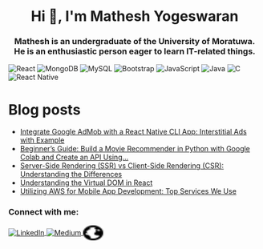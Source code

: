 <h1 align="center">Hi 👋, I'm Mathesh Yogeswaran</h1>
<h3 align="center">Mathesh is an undergraduate of the University of Moratuwa. He is an enthusiastic person eager to learn IT-related things.</h3>

![React](https://img.shields.io/badge/react-%2320232a.svg?style=for-the-badge&logo=react&logoColor=%2361DAFB)
![MongoDB](https://img.shields.io/badge/MongoDB-%234ea94b.svg?style=for-the-badge&logo=mongodb&logoColor=white)
![MySQL](https://img.shields.io/badge/mysql-%2300f.svg?style=for-the-badge&logo=mysql&logoColor=white)
![Bootstrap](https://img.shields.io/badge/bootstrap-%23563D7C.svg?style=for-the-badge&logo=bootstrap&logoColor=white)
![JavaScript](https://img.shields.io/badge/javascript-%23323330.svg?style=for-the-badge&logo=javascript&logoColor=%23F7DF1E)
![Java](https://img.shields.io/badge/java-%23ED8B00.svg?style=for-the-badge&logo=java&logoColor=white)
![C](https://img.shields.io/badge/c-%2300599C.svg?style=for-the-badge&logo=c&logoColor=white)
![React Native](https://img.shields.io/badge/react_native%20-%2320232a.svg?&style=for-the-badge&logo=react&logoColor=%2361DAFB)

# Blog posts
<!-- BLOG-POST-LIST:START -->
- [Integrate Google AdMob with a React Native CLI App: Interstitial Ads with Example](https://matheshyogeswaran.medium.com/integrate-google-admob-with-a-react-native-cli-app-interstitial-ads-with-example-1317717a7e84?source=rss-505ef1b70e94------2)
- [Beginner’s Guide: Build a Movie Recommender in Python with Google Colab and Create an API Using…](https://matheshyogeswaran.medium.com/beginners-guide-build-a-movie-recommender-in-python-with-google-colab-and-create-an-api-using-9803f7a623e0?source=rss-505ef1b70e94------2)
- [Server-Side Rendering &lpar;SSR&rpar; vs Client-Side Rendering &lpar;CSR&rpar;: Understanding the Differences](https://medium.com/linkit-intecs/server-side-rendering-ssr-vs-client-side-rendering-csr-understanding-the-differences-6e82a1beff12?source=rss-505ef1b70e94------2)
- [Understanding the Virtual DOM in React](https://javascript.plainenglish.io/understanding-the-virtual-dom-in-react-bb3ae006da80?source=rss-505ef1b70e94------2)
- [Utilizing AWS for Mobile App Development: Top Services We Use](https://aws.plainenglish.io/utilizing-aws-for-mobile-app-development-top-services-we-use-d758b9a78c63?source=rss-505ef1b70e94------2)
<!-- BLOG-POST-LIST:END -->

<h3 align="left">Connect with me:</h3>
<p align="left">
  <a href="https://www.linkedin.com/in/mathesh-yogeswaran-442733196/" target="_blank">
    <img align="center" src="https://raw.githubusercontent.com/rahuldkjain/github-profile-readme-generator/master/src/images/icons/Social/linked-in-alt.svg" alt="LinkedIn" height="30" width="40" />
  </a>
  <a href="https://medium.com/@matheshyogeswaran" target="_blank">
    <img align="center" src="https://raw.githubusercontent.com/rahuldkjain/github-profile-readme-generator/master/src/images/icons/Social/medium.svg" alt="Medium" height="30" width="40" />
  </a>
  <a href="https://matheshy.onrender.com" target="_blank">
    <img align="center" src="https://raw.githubusercontent.com/iconic/open-iconic/master/svg/globe.svg" alt="Website" height="30" width="40" />
  </a>
</p>

